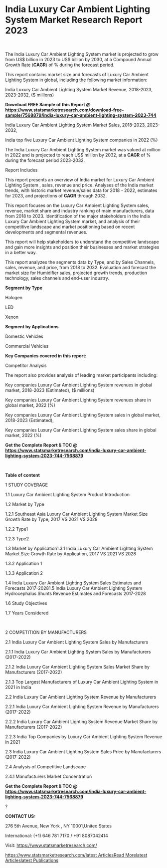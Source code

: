 <h1>India Luxury Car Ambient Lighting System Market Research Report 2023</h1><br/><p>The India Luxury Car Ambient Lighting System market is projected to grow from US$ billion in 2023 to US$ billion by 2030, at a Compound Annual Growth Rate (<strong>CAGR</strong>) of % during the forecast period.</p>
 
 
 
 <p>This report contains market size and forecasts of Luxury Car Ambient Lighting System in global, including the following market information:</p>
 
 
 
 <p>India Luxury Car Ambient Lighting System Market Revenue, 2018-2023, 2023-2032, ($ millions)</p>
 
 
 
 <p><strong>Download FREE Sample of this Report @ <a href="https://www.statsmarketresearch.com/download-free-sample/7568879/india-luxury-car-ambient-lighting-system-2023-744">https://www.statsmarketresearch.com/download-free-sample/7568879/india-luxury-car-ambient-lighting-system-2023-744</a></strong></p>
 
 
 
 <p>India Luxury Car Ambient Lighting System Market Sales, 2018-2023, 2023-2032,</p>
 
 
 
 <p>India top five Luxury Car Ambient Lighting System companies in 2022 (%)</p>
 
 
 
 <p>The India Luxury Car Ambient Lighting System market was valued at million in 2022 and is projected to reach US$ million by 2032, at a <strong>CAGR</strong> of % during the forecast period 2023-2032.</p>
 
 
 
 <p>Report Includes</p>
 
 
 
 <p>This report presents an overview of India market for Luxury Car Ambient Lighting System , sales, revenue and price. Analyses of the India market trends, with historic market revenue/sales data for 2018 - 2022, estimates for 2023, and projections of <strong>CAGR</strong> through 2032.</p>
 
 
 
 <p>This report focuses on the Luxury Car Ambient Lighting System sales, revenue, market share and industry ranking of main manufacturers, data from 2018 to 2023. Identification of the major stakeholders in the India Luxury Car Ambient Lighting System market, and analysis of their competitive landscape and market positioning based on recent developments and segmental revenues.</p>
 
 
 
 <p>This report will help stakeholders to understand the competitive landscape and gain more insights and position their businesses and market strategies in a better way.</p>
 
 
 
 <p>This report analyzes the segments data by Type, and by Sales Channels, sales, revenue, and price, from 2018 to 2032. Evaluation and forecast the market size for Humidifier sales, projected growth trends, production technology, sales channels and end-user industry.</p>
 
 
 
 <p><strong>Segment by Type</strong></p>
 
 
 
 <p>Halogen</p>
 
 
 
 <p>LED</p>
 
 
 
 <p>Xenon</p>
 
 
 
 <p><strong>Segment <strong><strong>by Applications</strong></strong></strong></p>
 
 
 
 <p>Domestic Vehicles</p>
 
 
 
 <p>Commercial Vehicles</p>
 
 
 
 <p><strong>Key Companies covered in this report:</strong></p>
 
 
 
 <p>Competitor Analysis</p>
 
 
 
 <p>The report also provides analysis of leading market participants including:</p>
 
 
 
 <p>Key companies Luxury Car Ambient Lighting System revenues in global market, 2018-2023 (Estimated), ($ millions)</p>
 
 
 
 <p>Key companies Luxury Car Ambient Lighting System revenues share in global market, 2022 (%)</p>
 
 
 
 <p>Key companies Luxury Car Ambient Lighting System sales in global market, 2018-2023 (Estimated),</p>
 
 
 
 <p>Key companies Luxury Car Ambient Lighting System sales share in global market, 2022 (%)</p>
 
 
 
 <div><b>Get the Complete Report & TOC @ <a href="https://www.statsmarketresearch.com/india-luxury-car-ambient-lighting-system-2023-744-7568879">https://www.statsmarketresearch.com/india-luxury-car-ambient-lighting-system-2023-744-7568879</a></b></div>
 
 
 
 <p><br />
 
 <b>Table of content</b></p>
 
 
 
 <p>1 STUDY COVERAGE<br />
 
 1.1 Luxury Car Ambient Lighting System Product Introduction<br />
 
 1.2 Market by Type<br />
 
 1.2.1 Southeast Asia Luxury Car Ambient Lighting System Market Size Growth Rate by Type, 2017 VS 2021 VS 2028<br />
 
 1.2.2 Type1<br />
 
 1.2.3 Type2<br />
 
 1.3 Market by Application1.3.1 India Luxury Car Ambient Lighting System Market Size Growth Rate by Application, 2017 VS 2021 VS 2028<br />
 
 1.3.2 Application 1<br />
 
 1.3.3 Application 2<br />
 
 1.4 India Luxury Car Ambient Lighting System Sales Estimates and Forecasts 2017-20281.5 India Luxury Car Ambient Lighting System Hydrocephalus Shunts Revenue Estimates and Forecasts 2017-2028<br />
 
 1.6 Study Objectives<br />
 
 1.7 Years Considered<br />
 
 <br />
 
 2 COMPETITION BY MANUFACTURERS<br />
 
 2.1 India Luxury Car Ambient Lighting System Sales by Manufacturers<br />
 
 2.1.1 India Luxury Car Ambient Lighting System Sales by Manufacturers (2017-2022)<br />
 
 2.1.2 India Luxury Car Ambient Lighting System Sales Market Share by Manufacturers (2017-2022)<br />
 
 2.1.3 Top Largest Manufacturers of Luxury Car Ambient Lighting System in 2021 in India<br />
 
 2.2 India Luxury Car Ambient Lighting System Revenue by Manufacturers<br />
 
 2.2.1 India Luxury Car Ambient Lighting System Revenue by Manufacturers (2017-2022)<br />
 
 2.2.2 India Luxury Car Ambient Lighting System Revenue Market Share by Manufacturers (2017-2022)<br />
 
 2.2.3 India Top Companies by Luxury Car Ambient Lighting System Revenue in 2021<br />
 
 2.3 India Luxury Car Ambient Lighting System Sales Price by Manufacturers (2017-2022)<br />
 
 2.4 Analysis of Competitive Landscape<br />
 
 2.4.1 Manufacturers Market Concentration</p>
 
 
 
 <div><b>Get the Complete Report & TOC @ <a href="https://www.statsmarketresearch.com/india-luxury-car-ambient-lighting-system-2023-744-7568879">https://www.statsmarketresearch.com/india-luxury-car-ambient-lighting-system-2023-744-7568879</a></b></div>
 
 
 
 <p>? </p>
 
 
 
 <p><b>CONTACT US:</b><br />
 
 276 5th Avenue, New York , NY 10001,United States<br />
 
 International: (+1) 646 781 7170 / +91 8087042414<br />
 
 Visit: <a href="https://www.statsmarketresearch.com/">https://www.statsmarketresearch.com/</a><br />
 
 <a href="https://gyeongbokgung.com">https://www.statsmarketresearch.com/</a><a href="https://hallyeomaritime.com">latest Articles</a><a href="https://jingwansa.com">Read More</a><a href="https://nguoiviet.jp/">latest Articles</a><a href="https://www.intelmarketresearch.com/">latest Publications</a></p>
